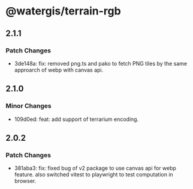 # @watergis/terrain-rgb

## 2.1.1

### Patch Changes

- 3de148a: fix: removed png.ts and pako to fetch PNG tiles by the same approarch of webp with canvas api.

## 2.1.0

### Minor Changes

- 109d0ed: feat: add support of terrarium encoding.

## 2.0.2

### Patch Changes

- 381aba3: fix: fixed bug of v2 package to use canvas api for webp feature. also switched vitest to playwright to test computation in browser.
